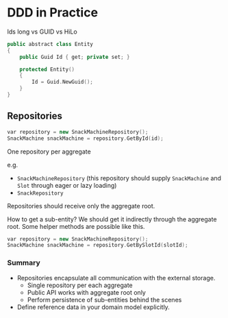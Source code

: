 # DDD in Practice

Ids long vs GUID vs HiLo

```cpp
public abstract class Entity
{
    public Guid Id { get; private set; }

    protected Entity()
    {
        Id = Guid.NewGuid();
    }
}
```

## Repositories

```cpp
var repository = new SnackMachineRepository();
SnackMachine snackMachine = repository.GetById(id);
```

One repository per aggregate

e.g.

- `SnackMachineRepository` (this repository should supply `SnackMachine` and `Slot` through eager or lazy loading)
- `SnackRepository`

Repositories should receive only the aggregate root.

How to get a sub-entity?
We should get it indirectly through the aggregate root.
Some helper methods are possible like this.

```cpp
var repository = new SnackMachineRepository();
SnackMachine snackMachine = repository.GetBySlotId(slotId);
```

### Summary

- Repositories encapsulate all communication with the external storage.
  - Single repository per each aggregate
  - Public API works with aggregate root only
  - Perform persistence of sub-entities behind the scenes
- Define reference data in your domain model explicitly.

